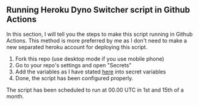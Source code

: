 ## Running Heroku Dyno Switcher script in Github Actions

In this section, I will tell you the steps to make this script running in Github Actions. This method is more preferred by me as I don't need to make a new separated heroku account for deploying this script.

1. Fork this repo (use desktop mode if you use mobile phone)
2. Go to your repo's settings and open "Secrets"
3. Add the variables as I have stated <a href="https://github.com/tiararosebiezetta/HerokuDynoSwitcher/tree/actions-tutorial#-variables">here</a> into secret variables
4. Done, the script has been configured properly. 

The script has been scheduled to run at 00.00 UTC in 1st and 15th of a month.
